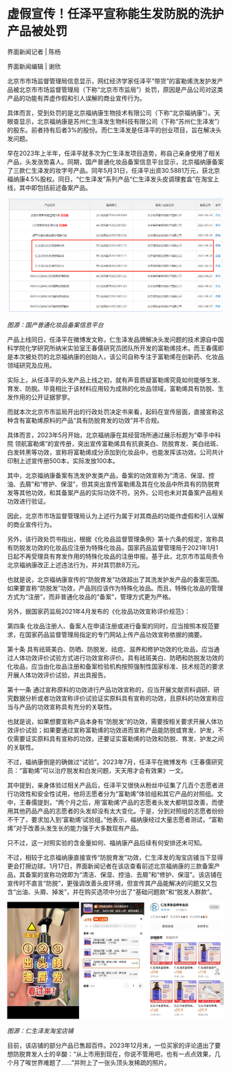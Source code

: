 # 虚假宣传！任泽平宣称能生发防脱的洗护产品被处罚

界面新闻记者 | 陈杨

界面新闻编辑 | 谢欣

北京市市场监督管理局信息显示，网红经济学家任泽平“带货”的富勒烯洗发护发产品被北京市市场监督管理局（下称“北京市市监局”）处罚，原因是产品公司对这类产品的功能有弄虚作假和引人误解的商业宣传行为。

具体而言，受到处罚的是北京福纳康生物技术有限公司（下称“北京福纳康”）。天眼查显示，北京福纳康是苏州仁生泽发生物科技有限公司（下称“苏州仁生泽发”）的股东。前者持有后者3%的股份。而仁生泽发是任泽平的创业项目，旨在解决头发问题。

早在2023年上半年，任泽平就多次为仁生泽发项目造势，称自己亲身使用了相关产品，头发涨势喜人。同期，国产普通化妆品备案信息平台显示，北京福纳康备案了三款仁生泽发的妆字号产品。同年5月31日，任泽平出资30.5881万元，获北京福纳康4.5%股权。同日，“仁生泽发”系列产品“仁生泽发头皮调理套盒”在淘宝上线，其中即包括前述备案产品。

![fc9a09e3d13332085de50d1f8e2bf05c.jpg](https://raw.githubusercontent.com/qqhsx/qqnews_image/main/2024/01/17/虚假宣传！任泽平宣称能生发防脱的洗护产品被处罚/fc9a09e3d13332085de50d1f8e2bf05c.jpg)

_图源：国产普通化妆品备案信息平台_

产品上线同日，任泽平在微博发文称，仁生泽发品牌解决头发问题的技术源自中国科学院化学研究所纳米实验室王春儒研究员团队所开发的富勒烯技术。而王春儒即是本次被处罚的北京福纳康的创始人，该公司自称专注于富勒烯在创新药、化妆品领域研究及应用。

实际上，从任泽平的头发产品上线之初，就有声音质疑富勒烯究竟如何能够生发、育发、防脱。毕竟相比于该材料应用较为成熟的化妆品领域，富勒烯具有防脱、生发作用的公开证据寥寥。

而就本次北京市市监局开出的行政处罚决定书来看，起码在宣传层面，直接宣称这种含有富勒烯原料的产品“具有防脱育发的功效”并不合规。

具体而言，2023年5月开始，北京福纳康在其经营场所通过展示标题为“牵手中科院
领航富勒烯”的宣传册，突出宣传富勒烯具有抗衰美白、防脱育发、美白祛斑、白发转黑等功效，宣称将富勒烯成分添加到化妆品中，也能发挥该功效。公司共计印制上述宣传册500本，实际发放100本。

其中，北京福纳康备案有洗发护发类产品，备案的功效宣称为“清洁、保湿、控油、去屑”和“修护、保湿”，但其突出宣传富勒烯及其在化妆品中所具有的防脱育发等其他功效，和其备案产品的实际功效不符。另外，公司也未对其备案产品相关功效进行验证。

因此，北京市市场监督管理局认为上述行为属于对其商品的功能作虚假和引人误解的商业宣传行为。

另外，该行政处罚书指出，根据《化妆品监督管理条例》第十六条的规定，宣称具有防脱发功效的化妆品应注册为特殊化妆品，国家药品监督管理局于2021年1月1日起不再受理具有育发作用的特殊化妆品的注册申报。基于此，北京市市监局责令北京福纳康改正上述违法行为，并对其罚款8万元。

也就是说，北京福纳康宣传的“防脱育发”功效超出了其洗发护发产品的备案范围。如果要宣称“防脱发”功效，产品则应该作为特殊化妆品。而且，特殊化妆品的管理方式为“注册”，而非普通化妆品的“备案”，管理方式更为严格。

另外，据国家药监局2021年4月发布的《化妆品功效宣称评价规范》：

第四条 化妆品注册人、备案人在申请注册或进行备案的同时，应当按照本规范要求，在国家药品监督管理局指定的专门网站上传产品功效宣称依据的摘要。

第十条
具有祛斑美白、防晒、防脱发、祛痘、滋养和修护功效的化妆品，应当通过人体功效评价试验方式进行功效宣称评价。具有祛斑美白、防晒和防脱发功效的化妆品，应当由化妆品注册和备案检验机构按照强制性国家标准、技术规范的要求开展人体功效评价试验，并出具报告。

第十一条
通过宣称原料的功效进行产品功效宣称的，应当开展文献资料调研、研究数据分析或者功效宣称评价试验证实原料具有宣称的功效，且原料的功效宣称应当与产品的功效宣称具有充分的关联性。

也就是说，如果想要宣称产品本身有“防脱发”的功效，需要按相关要求开展人体功效评价试验；如果要通过宣称富勒烯的功效进而宣称产品能防脱或育发、护发，不仅需要证实原料具有宣称的功效，还要证实富勒烯的功效和防脱、育发、护发之间的关联性。

不过，福纳康倒是的确做过“试验”。2023年7月，任泽平在微博发布《王春儒研究员：“富勒烯”可以治疗脱发和白发问题，天天用才会有效果》一文。

其中提到，亲身体验过相关产品后，任泽平又很快从粉丝中征集了几百个志愿者进行功效性和安全性试用，他将志愿者分为“富勒烯”体验组和其它产品的对照组。文中，王春儒提到，“两个月之后，用‘富勒烯’产品的志愿者头发大都明显改善，而使用其他药品产品的志愿者的头发却没有太大变化。于是，分到对照组的志愿者纷纷不干了，要求加入到‘富勒烯’试验组。”他表示，福纳康经过大量志愿者测试，“富勒烯”对于改善头发生长的能力强于大多数现有产品。

只不过，这一对照实验的含金量如何、福纳康产品后续有何安排还未可知。

不过，相较于北京福纳康直接宣传“防脱育发”功效，仁生泽发的淘宝店铺当下显得更会打擦边球。1月17日，界面新闻记者在该店查看前述北京福纳康的三款备案产品，其备案的宣称功效即为“清洁、保湿、控油、去屑”和“修护、保湿”。该店铺在宣传时不直言“防脱”，更强调改善头皮环境，但宣传其产品能解决的问题又又包含“出油、头屑、掉发”，并在购买选项中分出了“基础问题款”和“脱发人群款”。

![95a4afc86945973ec5e61e752481a078.jpg](https://raw.githubusercontent.com/qqhsx/qqnews_image/main/2024/01/17/虚假宣传！任泽平宣称能生发防脱的洗护产品被处罚/95a4afc86945973ec5e61e752481a078.jpg)

_图源：仁生泽发淘宝店铺_

目前，该店铺的部分产品已售超百件。2023年12月末，一位买家的评论道出了要想防脱育发人士的辛酸：“从上市用到现在，你说不管用吧，也有一点点效果，几个月了唉世界难题了……”并附上了一张头顶头发稀疏的照片。

